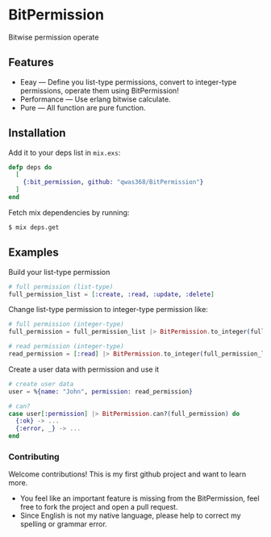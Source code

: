 # BitPermission

Bitwise permission operate

## Features

* Eeay — Define you list-type permissions, convert to integer-type permissions, operate them using BitPermission!
* Performance — Use erlang bitwise calculate.
* Pure — All function are pure function.

## Installation

Add it to your deps list in `mix.exs`:

```elixir
defp deps do
  [
    {:bit_permission, github: "qwas368/BitPermission"}
  ]
end
```

Fetch mix dependencies by running:
```sh
$ mix deps.get
```

## Examples

Build your list-type permission

```elixir
# full permission (list-type)
full_permission_list = [:create, :read, :update, :delete]
```

Change list-type permission to integer-type permission like:

```elixir
# full permission (integer-type)
full_permission = full_permission_list |> BitPermission.to_integer(full_permission_list)

# read permission (integer-type)
read_permission = [:read] |> BitPermission.to_integer(full_permission_list)
```
Create a user data with permission and use it

```elixir
# create user data
user = %{name: "John", permission: read_permission}

# can?
case user[:permission] |> BitPermission.can?(full_permission) do
  {:ok} -> ...
  {:error, _} -> ...
end
```

### Contributing

Welcome contributions! This is my first github project and want to learn more.
* You feel like an important feature is missing from the BitPermission, feel free to fork the project
and open a pull request.
* Since English is not my native language, please help to correct my spelling or grammar error.
